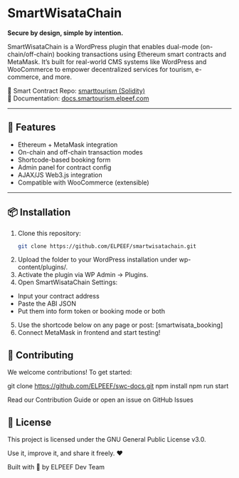 # SmartWisataChain

**Secure by design, simple by intention.**

SmartWisataChain is a WordPress plugin that enables dual-mode (on-chain/off-chain) booking transactions using Ethereum smart contracts and MetaMask. It’s built for real-world CMS systems like WordPress and WooCommerce to empower decentralized services for tourism, e-commerce, and more.

🔗 Smart Contract Repo: [smarttourism (Solidity)](https://github.com/mrbrightsides/smarttourism)  
📘 Documentation: [docs.smartourism.elpeef.com](https://docs.smartourism.elpeef.com)

---

## 🧩 Features
- Ethereum + MetaMask integration
- On-chain and off-chain transaction modes
- Shortcode-based booking form
- Admin panel for contract config
- AJAX/JS Web3.js integration
- Compatible with WooCommerce (extensible)

---

## 📦 Installation
1. Clone this repository:
   ```bash
   git clone https://github.com/ELPEEF/smartwisatachain.git
2. Upload the folder to your WordPress installation under wp-content/plugins/.
3. Activate the plugin via WP Admin → Plugins.
4. Open SmartWisataChain Settings:
- Input your contract address
- Paste the ABI JSON
- Put them into form token or booking mode or both
5. Use the shortcode below on any page or post:
  [smartwisata_booking]
6. Connect MetaMask in frontend and start testing!

## 🤝 Contributing
We welcome contributions! To get started:

git clone https://github.com/ELPEEF/swc-docs.git
npm install
npm run start

Read our Contribution Guide
or open an issue on GitHub Issues

## 🧾 License
This project is licensed under the GNU General Public License v3.0.

Use it, improve it, and share it freely. ❤️

Built with 🔗 by ELPEEF Dev Team
